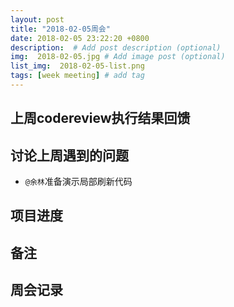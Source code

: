 ```yaml
---
layout: post
title: "2018-02-05周会"
date: 2018-02-05 23:22:20 +0800
description:  # Add post description (optional)
img:  2018-02-05.jpg # Add image post (optional)
list_img:  2018-02-05-list.png
tags: [week meeting] # add tag
---
```

## 上周codereview执行结果回馈

## 讨论上周遇到的问题
* `@余林`准备演示局部刷新代码

## 项目进度

## 备注

## 周会记录

